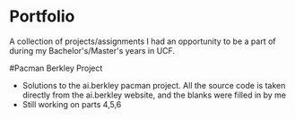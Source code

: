 # Portfolio
A collection of projects/assignments I had an opportunity to be a part of during my Bachelor's/Master's years in UCF.

#Pacman Berkley Project
- Solutions to the ai.berkley pacman project. All the source code is taken directly from the ai.berkley website, and the blanks were
  filled in by me
- Still working on parts 4,5,6
